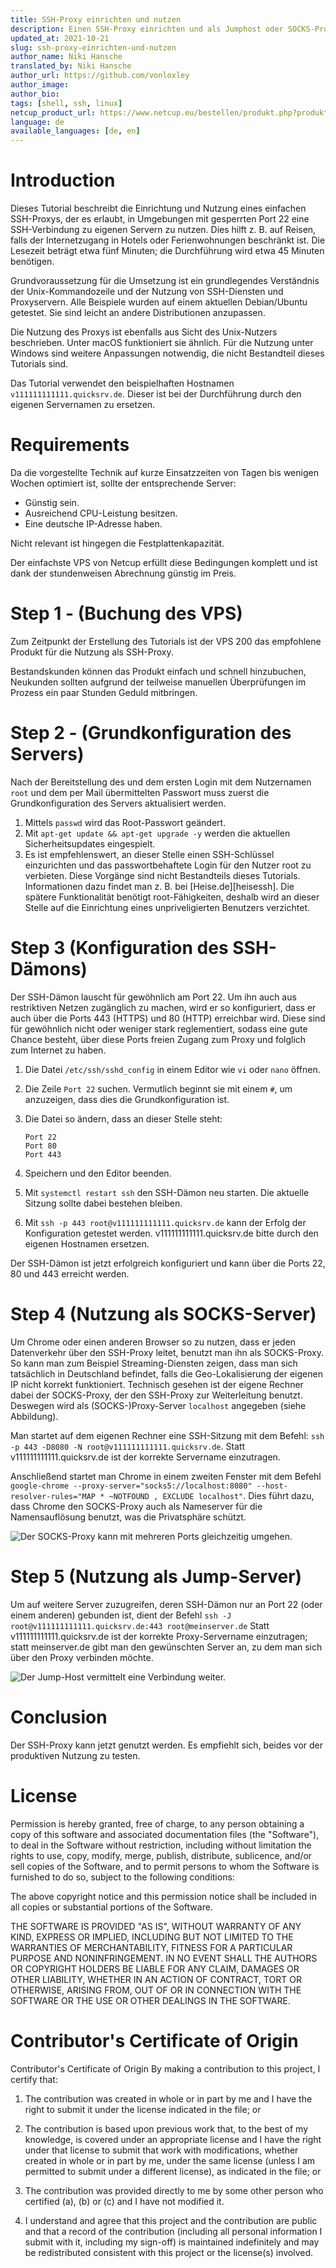 ```yaml
---
title: SSH-Proxy einrichten und nutzen
description: Einen SSH-Proxy einrichten und als Jumphost oder SOCKS-Proxy nutzen.
updated_at: 2021-10-21
slug: ssh-proxy-einrichten-und-nutzen
author_name: Niki Hansche
translated_by: Niki Hansche
author_url: https://github.com/vonloxley
author_image: 
author_bio: 
tags: [shell, ssh, linux] 
netcup_product_url: https://www.netcup.eu/bestellen/produkt.php?produkt=2991
language: de
available_languages: [de, en]
---
```


# Introduction
Dieses Tutorial beschreibt die Einrichtung und Nutzung eines einfachen SSH-Proxys,
der es erlaubt, in Umgebungen mit gesperrten Port 22 eine SSH-Verbindung zu
eigenen Servern zu nutzen. Dies hilft z. B. auf Reisen, falls der Internetzugang
in Hotels oder Ferienwohnungen beschränkt ist. Die Lesezeit beträgt etwa fünf
Minuten; die Durchführung wird etwa 45 Minuten benötigen.

Grundvoraussetzung für die Umsetzung ist ein grundlegendes Verständnis der
Unix-Kommandozeile und der Nutzung von SSH-Diensten und Proxyservern. Alle
Beispiele wurden auf einem aktuellen Debian/Ubuntu getestet. Sie sind leicht an
andere Distributionen anzupassen.

Die Nutzung des Proxys ist ebenfalls aus Sicht des Unix-Nutzers beschrieben.
Unter macOS funktioniert sie ähnlich. Für die Nutzung unter Windows sind weitere
Anpassungen notwendig, die nicht Bestandteil dieses Tutorials sind.

Das Tutorial verwendet den beispielhaften Hostnamen `v111111111111.quicksrv.de`.
Dieser ist bei der Durchführung durch den eigenen Servernamen zu ersetzen.

# Requirements
Da die vorgestellte Technik auf kurze Einsatzzeiten von Tagen bis wenigen Wochen
optimiert ist, sollte der entsprechende Server:

* Günstig sein.
* Ausreichend CPU-Leistung besitzen.
* Eine deutsche IP-Adresse haben.

Nicht relevant ist hingegen die Festplattenkapazität.

Der einfachste VPS von Netcup erfüllt diese Bedingungen komplett und ist dank
der stundenweisen Abrechnung günstig im Preis.

# Step 1 - (Buchung des VPS)
Zum Zeitpunkt der Erstellung des Tutorials ist der VPS 200 das
empfohlene Produkt für die Nutzung als SSH-Proxy.

Bestandskunden können das Produkt einfach und schnell hinzubuchen, Neukunden
sollten aufgrund der teilweise manuellen Überprüfungen im Prozess ein paar
Stunden Geduld mitbringen.

# Step 2 - (Grundkonfiguration des Servers)
Nach der Bereitstellung des und dem ersten Login mit dem Nutzernamen `root` und
dem per Mail übermittelten Passwort muss zuerst die Grundkonfiguration des
Servers aktualisiert werden.

1. Mittels `passwd` wird das Root-Passwort geändert.
2. Mit `apt-get update && apt-get upgrade -y` werden die aktuellen
   Sicherheitsupdates eingespielt.
3. Es ist empfehlenswert, an dieser Stelle einen SSH-Schlüssel einzurichten und
   das passwortbehaftete Login für den Nutzer root zu verbieten. Diese Vorgänge
   sind nicht Bestandteils dieses Tutorials. Informationen dazu findet man z. B.
   bei [Heise.de][heisessh]. Die spätere Funktionalität benötigt
   root-Fähigkeiten, deshalb wird an dieser Stelle auf die Einrichtung eines
   unpriveligierten Benutzers verzichtet.

# Step 3 (Konfiguration des SSH-Dämons)
Der SSH-Dämon lauscht für gewöhnlich am Port 22. Um ihn auch aus restriktiven
Netzen zugänglich zu machen, wird er so konfiguriert, dass er auch über die
Ports 443 (HTTPS) und 80 (HTTP) erreichbar wird. Diese sind für gewöhnlich nicht
oder weniger stark reglementiert, sodass eine gute Chance besteht, über diese
Ports freien Zugang zum Proxy und folglich zum Internet zu haben.

1. Die Datei `/etc/ssh/sshd_config` in einem Editor wie `vi` oder `nano` öffnen.
2. Die Zeile `Port 22` suchen. Vermutlich beginnt sie mit einem `#`, um
   anzuzeigen, dass dies die Grundkonfiguration ist.
3. Die Datei so ändern, dass an dieser Stelle steht:

    ```
    Port 22
    Port 80
    Port 443
    ```

4. Speichern und den Editor beenden.
5. Mit `systemctl restart ssh` den SSH-Dämon neu starten. Die aktuelle Sitzung
   sollte dabei bestehen bleiben.
6. Mit `ssh -p 443 root@v111111111111.quicksrv.de` kann der Erfolg der
   Konfiguration getestet werden. v111111111111.quicksrv.de bitte durch den
   eigenen Hostnamen ersetzen.

Der SSH-Dämon ist jetzt erfolgreich konfiguriert und kann über die Ports 22, 80
und 443 erreicht werden.

# Step 4 (Nutzung als SOCKS-Server)
Um Chrome oder einen anderen Browser so zu nutzen, dass er jeden
Datenverkehr über den SSH-Proxy leitet, benutzt man ihn als SOCKS-Proxy. So kann
man zum Beispiel Streaming-Diensten zeigen, dass man sich tatsächlich in
Deutschland befindet, falls die Geo-Lokalisierung der eigenen IP nicht korrekt
funktioniert. Technisch gesehen ist der eigene Rechner dabei der SOCKS-Proxy,
der den SSH-Proxy zur Weiterleitung benutzt. Deswegen wird als
(SOCKS-)Proxy-Server `localhost` angegeben (siehe Abbildung).

Man startet auf dem eigenen Rechner eine SSH-Sitzung mit dem Befehl:
`ssh -p 443 -D8080 -N root@v111111111111.quicksrv.de`. Statt
v111111111111.quicksrv.de ist der korrekte Servername einzutragen.

Anschließend startet man Chrome in einem zweiten Fenster mit dem Befehl
`google-chrome --proxy-server="socks5://localhost:8080" --host-resolver-rules="MAP * ~NOTFOUND , EXCLUDE localhost"`.
Dies führt dazu, dass Chrome den SOCKS-Proxy auch als Nameserver für die
Namensauflösung benutzt, was die Privatsphäre schützt.

![Der SOCKS-Proxy kann mit mehreren Ports gleichzeitig umgehen.](images/socks.png)

# Step 5 (Nutzung als Jump-Server)
Um auf weitere Server zuzugreifen, deren SSH-Dämon nur an Port 22 (oder einem
anderen) gebunden ist, dient der Befehl
`ssh -J root@v111111111111.quicksrv.de:443 root@meinserver.de` Statt
v111111111111.quicksrv.de ist der korrekte Proxy-Servername einzutragen; statt
meinserver.de gibt man den gewünschten Server an, zu dem man sich über den Proxy
verbinden möchte.

![Der Jump-Host vermittelt eine Verbindung weiter.](images/jump.png)


# Conclusion
Der SSH-Proxy kann jetzt genutzt werden.  Es empfiehlt sich, beides vor der produktiven Nutzung zu testen.

# License

Permission is hereby granted, free of charge, to any person obtaining a copy
of this software and associated documentation files (the "Software"), to deal
in the Software without restriction, including without limitation the rights
to use, copy, modify, merge, publish, distribute, sublicence, and/or sell
copies of the Software, and to permit persons to whom the Software is
furnished to do so, subject to the following conditions:

The above copyright notice and this permission notice shall be included in all
copies or substantial portions of the Software.

THE SOFTWARE IS PROVIDED "AS IS", WITHOUT WARRANTY OF ANY KIND, EXPRESS OR
IMPLIED, INCLUDING BUT NOT LIMITED TO THE WARRANTIES OF MERCHANTABILITY,
FITNESS FOR A PARTICULAR PURPOSE AND NONINFRINGEMENT. IN NO EVENT SHALL THE
AUTHORS OR COPYRIGHT HOLDERS BE LIABLE FOR ANY CLAIM, DAMAGES OR OTHER
LIABILITY, WHETHER IN AN ACTION OF CONTRACT, TORT OR OTHERWISE, ARISING FROM,
OUT OF OR IN CONNECTION WITH THE SOFTWARE OR THE USE OR OTHER DEALINGS IN THE
SOFTWARE.

# Contributor's Certificate of Origin
Contributor's Certificate of Origin By making a contribution to this project, I certify that:

 1) The contribution was created in whole or in part by me and I have the right to submit it under the license indicated in the file; or

 2) The contribution is based upon previous work that, to the best of my knowledge, is covered under an appropriate license and I have the right under that license to submit that work with modifications, whether created in whole or in part by me, under the same license (unless I am permitted to submit under a different license), as indicated in the file; or

 3) The contribution was provided directly to me by some other person who certified (a), (b) or (c) and I have not modified it.

 4) I understand and agree that this project and the contribution are public and that a record of the contribution (including all personal information I submit with it, including my sign-off) is maintained indefinitely and may be redistributed consistent with this project or the license(s) involved.
